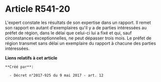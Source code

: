 # Article R541-20

L'expert constate les résultats de son expertise dans un rapport. Il remet son rapport en autant d'exemplaires qu'il y a de
parties intéressées au préfet de région, dans le délai que celui-ci lui a fixé et qui, sauf circonstances exceptionnelles, ne
peut dépasser trois mois. Le préfet de région transmet sans délai un exemplaire du rapport à chacune des parties intéressées.

**Liens relatifs à cet article**

	**Créé par**:

	  - Décret n°2017-925 du 9 mai 2017 - art. 12

